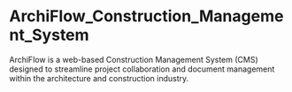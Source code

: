 # ArchiFlow_Construction_Management_System
ArchiFlow is a web-based Construction Management System (CMS) designed to streamline project collaboration and document management within the architecture and construction industry.
